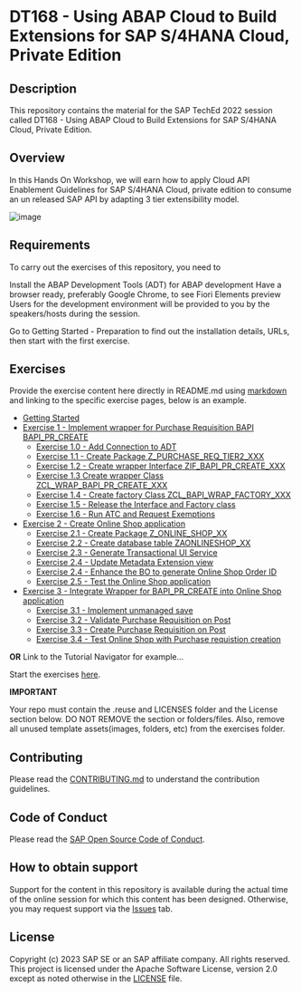 # DT168 - Using ABAP Cloud to Build Extensions for SAP S/4HANA Cloud, Private Edition

## Description

This repository contains the material for the SAP TechEd 2022 session called DT168 - Using ABAP Cloud to Build Extensions for SAP S/4HANA Cloud, Private Edition.  

## Overview
In this Hands On Workshop, we will earn how to apply Cloud API Enablement Guidelines for SAP S/4HANA Cloud, private edition to consume an un released SAP API by adapting 3 tier extensibility model.

![image](https://github.com/SAP-samples/teched2023-DT168/assets/102820487/ed79c8cb-8cc0-486a-bb73-0920be190715)



## Requirements

To carry out the exercises of this repository, you need to

Install the ABAP Development Tools (ADT) for ABAP development
Have a browser ready, preferably Google Chrome, to see Fiori Elements preview
Users for the development environment will be provided to you by the speakers/hosts during the session.

Go to Getting Started - Preparation to find out the installation details, URLs, then start with the first exercise.

## Exercises

Provide the exercise content here directly in README.md using [markdown](https://guides.github.com/features/mastering-markdown/) and linking to the specific exercise pages, below is an example.

- [Getting Started](exercises/ex0/)
- [Exercise 1 - Implement wrapper for Purchase Requisition BAPI BAPI_PR_CREATE](exercises/ex1/)
    - [Exercise 1.0 - Add Connection to ADT](exercises/ex1#exercise-10-create-package)
    - [Exercise 1.1 - Create Package Z_PURCHASE_REQ_TIER2_XXX](exercises/ex1#exercise-11-create-package)
    - [Exercise 1.2 - Create wrapper Interface ZIF_BAPI_PR_CREATE_XXX](exercises/ex1#exercise-12-create-interface-zif_bapi_pr_create_xx)
    - [Exercise 1.3 Create wrapper Class ZCL_WRAP_BAPI_PR_CREATE_XXX](exercises/ex1#exercise-12-create-wrapper-class-zcl_bapi_pr_wrapper_xx1)
    - [Exercise 1.4 - Create factory Class ZCL_BAPI_WRAP_FACTORY_XXX](exercises/ex1#exercise-12-create-factory-class-zcl_bapi_wrap_factory_xx)
    - [Exercise 1.5 - Release the Interface and Factory class](exercises/ex1#exercise-12-release-the-interface-and-factory-class)
    - [Exercise 1.6 - Run ATC and Request Exemptions](exercises/ex1#exercise-12-run-atc-and-request-exemptions)
- [Exercise 2 - Create Online Shop application](exercises/ex2/)
    - [Exercise 2.1 - Create Package Z_ONLINE_SHOP_XX](exercises/ex2#exercise-21-create-package-z_online_shop_xx)
    - [Exercise 2.2 - Create database table ZAONLINESHOP_XX](exercises/ex2#exercise-22-create-database-table-zaonlineshop_xx)
    - [Exercise 2.3 - Generate Transactional UI Service](exercises/ex2#exercise-23-generate-transactional-ui-service)
    - [Exercise 2.4 - Update Metadata Extension view](exercises/ex2#exercise-23-generate-transactional-ui-service)
    - [Exercise 2.4 - Enhance the BO to generate Online Shop Order ID](exercises/ex2#exercise-24-enhance-the-bo-to-generate-online-shop-order-id)
    - [Exercise 2.5 - Test the Online Shop application](exercises/ex2#exercise-25-test-the-online-shop-application)
- [Exercise 3 - Integrate Wrapper for BAPI_PR_CREATE into Online Shop application](exercises/ex3/)
    - [Exercise 3.1 - Implement unmanaged save](exercises/ex2#exercise-31-implement-unmanaged-save)
    - [Exercise 3.2 - Validate Purchase Requisition on Post](exercises/ex2#exercise-32-validate-purchase-requisition-on-post)
    - [Exercise 3.3 - Create Purchase Requisition on Post](exercises/ex2#exercise-33-create-purchase-requisition-on-post)
    - [Exercise 3.4 - Test Online Shop with Purchase requistion creation](exercises/ex2#exercise-34-test-online-shop-with-purchase-requisition-creation)  
  
**OR** Link to the Tutorial Navigator for example...

Start the exercises [here](https://developers.sap.com/tutorials/abap-environment-trial-onboarding.html).

**IMPORTANT**

Your repo must contain the .reuse and LICENSES folder and the License section below. DO NOT REMOVE the section or folders/files. Also, remove all unused template assets(images, folders, etc) from the exercises folder. 

## Contributing
Please read the [CONTRIBUTING.md](./CONTRIBUTING.md) to understand the contribution guidelines.

## Code of Conduct
Please read the [SAP Open Source Code of Conduct](https://github.com/SAP-samples/.github/blob/main/CODE_OF_CONDUCT.md).

## How to obtain support

Support for the content in this repository is available during the actual time of the online session for which this content has been designed. Otherwise, you may request support via the [Issues](../../issues) tab.

## License
Copyright (c) 2023 SAP SE or an SAP affiliate company. All rights reserved. This project is licensed under the Apache Software License, version 2.0 except as noted otherwise in the [LICENSE](LICENSES/Apache-2.0.txt) file.
